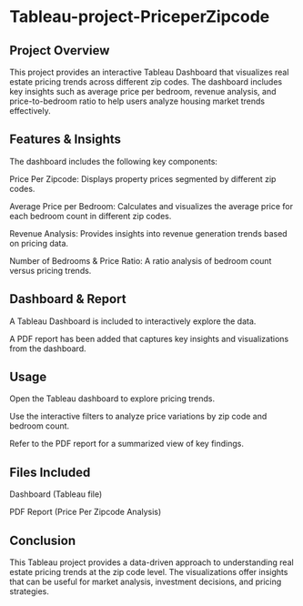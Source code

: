 # Tableau-project-PriceperZipcode


## Project Overview

This project provides an interactive Tableau Dashboard that visualizes real estate pricing trends across different zip codes. The dashboard includes key insights such as average price per bedroom, revenue analysis, and price-to-bedroom ratio to help users analyze housing market trends effectively.

## Features & Insights

The dashboard includes the following key components:

Price Per Zipcode: Displays property prices segmented by different zip codes.

Average Price per Bedroom: Calculates and visualizes the average price for each bedroom count in different zip codes.

Revenue Analysis: Provides insights into revenue generation trends based on pricing data.

Number of Bedrooms & Price Ratio: A ratio analysis of bedroom count versus pricing trends.

## Dashboard & Report

A Tableau Dashboard is included to interactively explore the data.

A PDF report has been added that captures key insights and visualizations from the dashboard.

## Usage

Open the Tableau dashboard to explore pricing trends.

Use the interactive filters to analyze price variations by zip code and bedroom count.

Refer to the PDF report for a summarized view of key findings.

## Files Included

Dashboard (Tableau file)

PDF Report (Price Per Zipcode Analysis)



## Conclusion

This Tableau project provides a data-driven approach to understanding real estate pricing trends at the zip code level. The visualizations offer insights that can be useful for market analysis, investment decisions, and pricing strategies.
